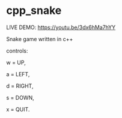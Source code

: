 # cpp_snake
LIVE DEMO: https://youtu.be/3dx6hMa7hYY

Snake game written in c++

controls:

w = UP,

a = LEFT,

d = RIGHT,

s = DOWN,

x = QUIT.
